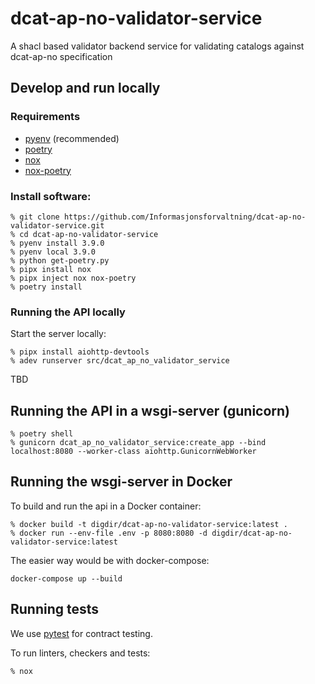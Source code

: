 # dcat-ap-no-validator-service
A shacl based validator backend  service for validating catalogs against dcat-ap-no specification

## Develop and run locally
### Requirements
- [pyenv](https://github.com/pyenv/pyenv) (recommended)
- [poetry](https://python-poetry.org/)
- [nox](https://nox.thea.codes/en/stable/)
- [nox-poetry](https://pypi.org/project/nox-poetry/)

### Install software:
```
% git clone https://github.com/Informasjonsforvaltning/dcat-ap-no-validator-service.git
% cd dcat-ap-no-validator-service
% pyenv install 3.9.0
% pyenv local 3.9.0
% python get-poetry.py
% pipx install nox
% pipx inject nox nox-poetry
% poetry install
```
### Running the API locally
Start the server locally:
```
% pipx install aiohttp-devtools
% adev runserver src/dcat_ap_no_validator_service
```
 TBD
## Running the API in a wsgi-server (gunicorn)
```
% poetry shell
% gunicorn dcat_ap_no_validator_service:create_app --bind localhost:8080 --worker-class aiohttp.GunicornWebWorker
```
## Running the wsgi-server in Docker
To build and run the api in a Docker container:
```
% docker build -t digdir/dcat-ap-no-validator-service:latest .
% docker run --env-file .env -p 8080:8080 -d digdir/dcat-ap-no-validator-service:latest
```
The easier way would be with docker-compose:
```
docker-compose up --build
```
## Running tests
We use [pytest](https://docs.pytest.org/en/latest/) for contract testing.

To run linters, checkers and tests:
```
% nox
```
